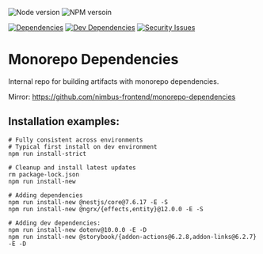 ![Node version][node-img]
![NPM versoin][npm-img]

[![Dependencies][deps-img]][snyk-url]
[![Dev Dependencies][dev-deps-img]][snyk-url]
[![Security Issues][security-img]][snyk-url]

[npm-img]: https://img.shields.io/badge/npm-7.13.0-brightgreen
[node-img]: https://img.shields.io/badge/node-16.2.0-brightgreen
[snyk-url]: https://snyk.io/test/github/nimbus-frontend/monorepo-dependencies
[deps-img]: https://status.david-dm.org/gh/nimbus-frontend/monorepo-dependencies.svg?ref=master
[dev-deps-img]: https://status.david-dm.org/gh/nimbus-frontend/monorepo-dependencies.svg?ref=master&type=dev
[security-img]: https://snyk.io/test/github/nimbus-frontend/monorepo-dependencies/badge.svg

# Monorepo Dependencies 

Internal repo for building artifacts with monorepo dependencies.

Mirror: https://github.com/nimbus-frontend/monorepo-dependencies

## Installation examples:

```shell
# Fully consistent across environments
# Typical first install on dev environment
npm run install-strict
```

```shell
# Cleanup and install latest updates
rm package-lock.json
npm run install-new
```

```shell
# Adding dependencies
npm run install-new @nestjs/core@7.6.17 -E -S
npm run install-new @ngrx/{effects,entity}@12.0.0 -E -S
```

```shell
# Adding dev dependencies:
npm run install-new dotenv@10.0.0 -E -D
npm run install-new @storybook/{addon-actions@6.2.8,addon-links@6.2.7} -E -D
```
